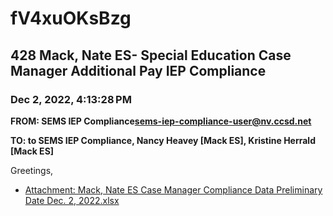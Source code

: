 # fV4xuOKsBzg
## 428 Mack, Nate ES- Special Education Case Manager Additional Pay IEP Compliance
### Dec 2, 2022, 4:13:28 PM
**FROM: SEMS IEP Compliance<sems-iep-compliance-user@nv.ccsd.net>**

**TO: to SEMS IEP Compliance, Nancy Heavey [Mack ES], Kristine Herrald [Mack ES]**


Greetings, 

 





* [Attachment: Mack, Nate ES Case Manager Compliance Data Preliminary Date Dec. 2, 2022.xlsx](fV4xuOKsBzg-attachment-1.xlsx)
